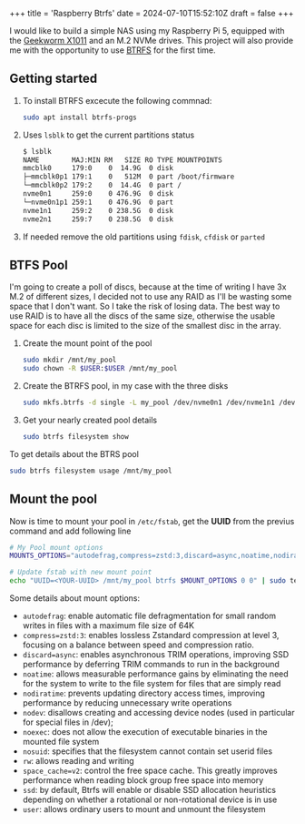 +++
title = 'Raspberry Btrfs'
date = 2024-07-10T15:52:10Z
draft = false
+++

I would like to build a simple NAS using my Raspberry Pi 5, equipped with the [Geekworm X1011](https://wiki.geekworm.com/X1011) and an M.2 NVMe drives. This project will also provide me with the opportunity to use [BTRFS](https://en.wikipedia.org/wiki/Btrfs) for the first time.

## Getting started

1. To install BTRFS excecute the following commnad:

    ```bash
    sudo apt install btrfs-progs
    ```

1. Uses `lsblk` to get the current partitions status

    ```bash
    $ lsblk 
    NAME        MAJ:MIN RM   SIZE RO TYPE MOUNTPOINTS
    mmcblk0     179:0    0  14.9G  0 disk 
    ├─mmcblk0p1 179:1    0   512M  0 part /boot/firmware
    └─mmcblk0p2 179:2    0  14.4G  0 part /
    nvme0n1     259:0    0 476.9G  0 disk 
    └─nvme0n1p1 259:1    0 476.9G  0 part 
    nvme1n1     259:2    0 238.5G  0 disk 
    nvme2n1     259:7    0 238.5G  0 disk 
    ```

1. If needed remove the old partitions using `fdisk`, `cfdisk` or `parted`

## BTFS Pool

I'm going to create a poll of discs, because at the time of writing I have 3x M.2 of different sizes, I decided not to use any RAID as I'll be wasting some space that I don't want. So I take the risk of losing data.
The best way to use RAID is to have all the discs of the same size, otherwise the usable space for each disc is limited to the size of the smallest disc in the array.

1. Create the mount point of the pool

    ```bash
    sudo mkdir /mnt/my_pool
    sudo chown -R $USER:$USER /mnt/my_pool
    ```

1. Create the BTRFS pool, in my case with the three disks

    ```bash
    sudo mkfs.btrfs -d single -L my_pool /dev/nvme0n1 /dev/nvme1n1 /dev/nvme2n1 -f
    ```

1. Get your nearly created pool details

    ```bash
    sudo btrfs filesystem show
    ```

To get details about the BTRS pool

```bash
sudo btrfs filesystem usage /mnt/my_pool
```

## Mount the pool

Now is time to mount your pool in `/etc/fstab`, get the **UUID** from the previus command and add following line

```bash
# My Pool mount options
MOUNTS_OPTIONS="autodefrag,compress=zstd:3,discard=async,noatime,nodiratime,nodev,rw,space_cache=v2,ssd,user"

# Update fstab with new mount point
echo "UUID=<YOUR-UUID> /mnt/my_pool btrfs $MOUNT_OPTIONS 0 0" | sudo tee -a /etc/fstab
```

Some details about mount options:

* `autodefrag`: enable automatic file defragmentation for small random writes in files with a maximum file size of 64K
* `compress=zstd:3`: enables lossless Zstandard compression at level 3, focusing on a balance between speed and compression ratio.
* `discard=async`: enables asynchronous TRIM operations, improving SSD performance by deferring TRIM commands to run in the background
* `noatime`: allows measurable performance gains by eliminating the need for the system to write to the file system for files that are simply read
* `nodiratime`: prevents updating directory access times, improving performance by reducing unnecessary write operations
* `nodev`: disallows creating and accessing device nodes (used in particular for special files in /dev);
* `noexec`: does not allow the execution of executable binaries in the mounted file system
* `nosuid`: specifies that the filesystem cannot contain set userid files
* `rw`: allows reading and writing
* `space_cache=v2`: control the free space cache. This greatly improves performance when reading block group free space into memory
* `ssd`: by default, Btrfs will enable or disable SSD allocation heuristics depending on whether a rotational or non-rotational device is in use
* `user`: allows ordinary users to mount and unmount the filesystem
